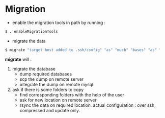 # Migration

* enable the migration tools in path by running :
```bash
$ . enableMigrationTools
```
* migrate the data
```bash
$ migrate "target host added to .ssh/config" "as" "much" "bases" "as" "needed"
```

**migrate** will : 
1. migrate the database
    * dump required databases
    * scp the dump on remote server
    * integrate the dump on remote mysql
2. ask if there is some folders to copy
    * find corresponding folders with the help of the user
    * ask for new location on remote server
    * rsync the data on required location. actual configuration : over ssh, compressed and update only.

